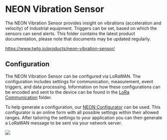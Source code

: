 # NEON Vibration Sensor

The NEON Vibration Sensor provides insight on vibrations (acceleration and velocity) of industrial equipment. Triggers can be set, based on which the sensors can send alerts. This folder contains the latest product documentation, please note that documents may be updated regularly.

https://www.twtg.io/products/neon-vibration-sensor/

## Configuration

The NEON Vibration Sensor can be configured via LoRaWAN. The configuration includes settings for communication, measurement, event triggers, and data processing. Information on how these configurations can be encoded and sent to the device can be found in the [LoRa Communication](LoRa%20Communication) folder.

To help generate a configuration, our [NEON Configurator](https://neon-configurator.twtg.io/) can be used. This configurator is an online form with all possible settings within their allowed ranges. After tailoring the settings to your application you can then generate a LoRaWAN message to be sent via your network server.

![](../.resources/vb.jpg) 

